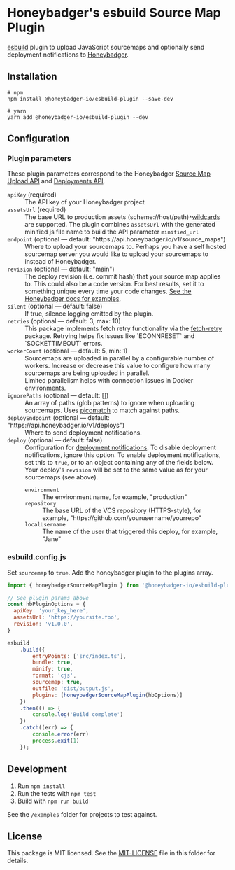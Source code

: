# Honeybadger's esbuild Source Map Plugin

[esbuild](https://esbuild.github.io/) plugin to upload JavaScript
sourcemaps and optionally send deployment notifications to [Honeybadger](https://docs.honeybadger.io/lib/javascript/guides/using-source-maps/).

## Installation

```
# npm
npm install @honeybadger-io/esbuild-plugin --save-dev

# yarn
yarn add @honeybadger-io/esbuild-plugin --dev
```


## Configuration

### Plugin parameters

These plugin parameters correspond to the Honeybadger [Source Map Upload API](https://docs.honeybadger.io/api/reporting-source-maps/) and [Deployments API](https://docs.honeybadger.io/api/reporting-deployments/).

<dl>
  <dt><code>apiKey</code> (required)</dt>
  <dd>The API key of your Honeybadger project</dd>

  <dt><code>assetsUrl</code> (required)</dt>
  <dd>The base URL to production assets (scheme://host/path)<code>*</code><a href="https://docs.honeybadger.io/api/reporting-source-maps/#wildcards">wildcards</a> are supported. The plugin combines <code>assetsUrl</code> with the generated minified js file name to build the API parameter <code>minified_url</code></dd>

  <dt><code>endpoint</code> (optional &mdash; default: "https://api.honeybadger.io/v1/source_maps")</dt>
  <dd>Where to upload your sourcemaps to. Perhaps you have a self hosted
  sourcemap server you would like to upload your sourcemaps to instead
  of Honeybadger.</dd>

  <dt><code>revision</code> (optional &mdash; default: "main")</dt>
  <dd>The deploy revision (i.e. commit hash) that your source map applies to. This could also be a code version. For best results, set it to something unique every time your code changes. <a href="https://docs.honeybadger.io/lib/javascript/guides/using-source-maps.html#versioning-your-project">See the Honeybadger docs for examples</a>.</dd>

  <dt><code>silent</code> (optional &mdash; default: false)</dt>
  <dd>If true, silence logging emitted by the plugin.</dd>

  <dt><code>retries</code> (optional &mdash; default: 3, max: 10)</dt>
  <dd>This package implements fetch retry functionality via the <a href="https://github.com/vercel/fetch-retry">fetch-retry</a> package. Retrying helps fix issues like `ECONNRESET` and `SOCKETTIMEOUT` errors.
  </dd>

  <dt><code>workerCount</code> (optional &mdash; default: 5, min: 1)</dt>
  <dd>Sourcemaps are uploaded in parallel by a configurable number of 
  workers. Increase or decrease this value to configure how many sourcemaps
  are being uploaded in parallel.</br>
  Limited parallelism helps with connection issues in Docker environments.</dd>

  <dt><code>ignorePaths</code> (optional &mdash; default: [])</dt>
  <dd>An array of paths (glob patterns) to ignore when uploading sourcemaps. Uses <a href="https://github.com/micromatch/picomatch">picomatch</a> to match against paths. 
  </dd>

  <dt><code>deployEndpoint</code> (optional &mdash; default: "https://api.honeybadger.io/v1/deploys")</dt>
  <dd>Where to send deployment notifications.</dd>

  <dt><code>deploy</code> (optional &mdash; default: false)</dt>
  <dd>
  Configuration for <a href="https://docs.honeybadger.io/api/reporting-deployments/">deployment notifications</a>. To disable deployment notifications, ignore this option. To enable deployment notifications, set this to <code>true</code>, or to an object containing any of the fields below. Your deploy's <code>revision</code> will be set to the same value as for your sourcemaps (see above). 

  <dl>
    <dt><code>environment</code></dt>
    <dd>The environment name, for example, "production"</dd>
    <dt><code>repository</code></dt>
    <dd>The base URL of the VCS repository (HTTPS-style), for example, "https://github.com/yourusername/yourrepo"</dd>
    <dt><code>localUsername</code></dt>
    <dd>The name of the user that triggered this deploy, for example, "Jane"</dd>
  </dl>
  </dd>
</dl>

### esbuild.config.js
Set `sourcemap` to `true`. Add the honeybadger plugin to the plugins array.
```javascript
import { honeybadgerSourceMapPlugin } from '@honeybadger-io/esbuild-plugin'

// See plugin params above
const hbPluginOptions = {
  apiKey: 'your_key_here', 
  assetsUrl: 'https://yoursite.foo', 
  revision: 'v1.0.0',
}

esbuild
    .build({
        entryPoints: ['src/index.ts'],
        bundle: true,
        minify: true,
        format: 'cjs',
        sourcemap: true,
        outfile: 'dist/output.js',
        plugins: [honeybadgerSourceMapPlugin(hbOptions)]
    })
    .then(() => {
        console.log('Build complete')
    })
    .catch((err) => {
        console.error(err)
        process.exit(1)
    });
```

## Development

1. Run `npm install`
2. Run the tests with `npm test`
3. Build with `npm run build`

See the `/examples` folder for projects to test against.

## License

This package is MIT licensed. See the [MIT-LICENSE](./MIT-LICENSE) file in this folder for details.
